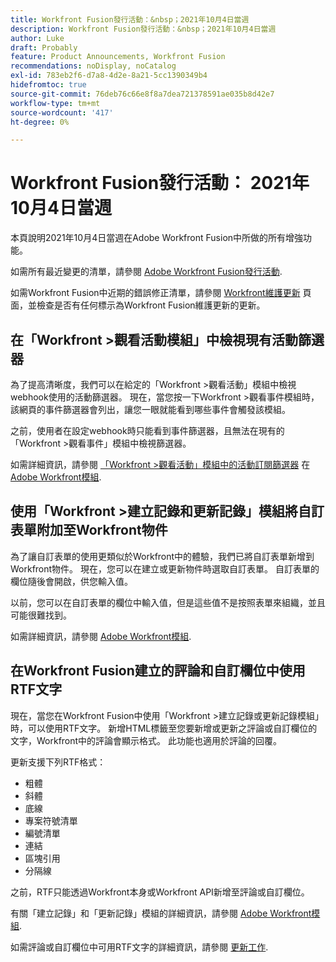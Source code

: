 ```yaml
---
title: Workfront Fusion發行活動：&nbsp；2021年10月4日當週
description: Workfront Fusion發行活動：&nbsp；2021年10月4日當週
author: Luke
draft: Probably
feature: Product Announcements, Workfront Fusion
recommendations: noDisplay, noCatalog
exl-id: 783eb2f6-d7a8-4d2e-8a21-5cc1390349b4
hidefromtoc: true
source-git-commit: 76deb76c66e8f8a7dea721378591ae035b8d42e7
workflow-type: tm+mt
source-wordcount: '417'
ht-degree: 0%

---
```


# Workfront Fusion發行活動： 2021年10月4日當週

本頁說明2021年10月4日當週在Adobe Workfront Fusion中所做的所有增強功能。

如需所有最近變更的清單，請參閱 [Adobe Workfront Fusion發行活動](../../../product-announcements/product-releases/fusion-release-activity/fusion-release-activity.md).

如需Workfront Fusion中近期的錯誤修正清單，請參閱 [Workfront維護更新](https://experienceleague.adobe.com/docs/workfront-known-issues/releases/current-updates.html) 頁面，並檢查是否有任何標示為Workfront Fusion維護更新的更新。

## 在「Workfront >觀看活動模組」中檢視現有活動篩選器

為了提高清晰度，我們可以在給定的「Workfront >觀看活動」模組中檢視webhook使用的活動篩選器。 現在，當您按一下Workfront >觀看事件模組時，該網頁的事件篩選器會列出，讓您一眼就能看到哪些事件會觸發該模組。

之前，使用者在設定webhook時只能看到事件篩選器，且無法在現有的「Workfront >觀看事件」模組中檢視篩選器。

如需詳細資訊，請參閱 [「Workfront >觀看活動」模組中的活動訂閱篩選器](../../../workfront-fusion/apps-and-their-modules/workfront-modules.md#event) 在 [Adobe Workfront模組](../../../workfront-fusion/apps-and-their-modules/workfront-modules.md).

## 使用「Workfront >建立記錄和更新記錄」模組將自訂表單附加至Workfront物件

為了讓自訂表單的使用更類似於Workfront中的體驗，我們已將自訂表單新增到Workfront物件。 現在，您可以在建立或更新物件時選取自訂表單。 自訂表單的欄位隨後會開啟，供您輸入值。

以前，您可以在自訂表單的欄位中輸入值，但是這些值不是按照表單來組織，並且可能很難找到。

如需詳細資訊，請參閱 [Adobe Workfront模組](../../../workfront-fusion/apps-and-their-modules/workfront-modules.md).

## 在Workfront Fusion建立的評論和自訂欄位中使用RTF文字

現在，當您在Workfront Fusion中使用「Workfront >建立記錄或更新記錄模組」時，可以使用RTF文字。 新增HTML標籤至您要新增或更新之評論或自訂欄位的文字，Workfront中的評論會顯示格式。 此功能也適用於評論的回覆。

更新支援下列RTF格式：

* 粗體
* 斜體
* 底線
* 專案符號清單
* 編號清單
* 連結
* 區塊引用
* 分隔線

之前，RTF只能透過Workfront本身或Workfront API新增至評論或自訂欄位。

有關「建立記錄」和「更新記錄」模組的詳細資訊，請參閱 [Adobe Workfront模組](../../../workfront-fusion/apps-and-their-modules/workfront-modules.md).

如需評論或自訂欄位中可用RTF文字的詳細資訊，請參閱 [更新工作](../../../workfront-basics/updating-work-items-and-viewing-updates/update-work.md).
